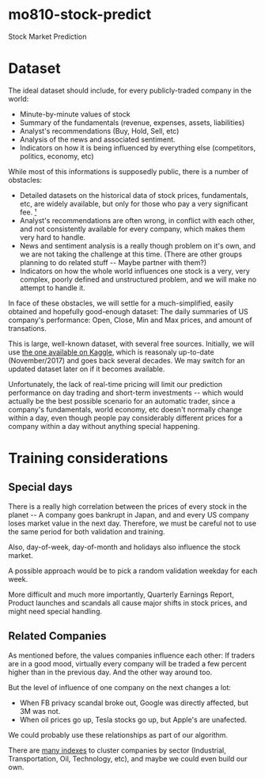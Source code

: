 # mo810-stock-predict
Stock Market Prediction

# Dataset

The ideal dataset should include, for every publicly-traded company in the world:
- Minute-by-minute values of stock
- Summary of the fundamentals (revenue, expenses, assets, liabilities)
- Analyst's recommendations (Buy, Hold, Sell, etc)
- Analysis of the news and associated sentiment.
- Indicators on how it is being influenced by everything else (competitors, politics, economy, etc)

While most of this informations is supposedly public, there is a number of obstacles:

- Detailed datasets on the historical data of stock prices, fundamentals, etc, are widely available, but only for those who pay a very significant fee. [¹](https://quantquote.com/historical-stock-data)
- Analyst's recommendations are often wrong, in conflict with each other, and not consistently available for every company, which makes them very hard to handle.
- News and sentiment analysis is a really though problem on it's own, and we are not taking the challenge at this time. (There are other groups planning to do related stuff -- Maybe partner with them?)
- Indicators on how the whole world influences one stock is a very, very complex, poorly defined and unstructured problem, and we will make no attempt to handle it.

In face of these obstacles, we will settle for a much-simplified, easily obtained and hopefully good-enough dataset: The daily summaries of US company's performance: Open, Close, Min and Max prices, and amount of transations.

This is large, well-known dataset, with several free sources. Initially, we will use [the one available on Kaggle](https://www.kaggle.com/borismarjanovic/price-volume-data-for-all-us-stocks-etfs), which is reasonaly up-to-date (November/2017) and goes back several decades. We may switch for an updated dataset later on if it becomes available.

Unfortunately, the lack of real-time pricing will limit our prediction performance on day trading and short-term investments -- which would actually be the best possible scenario for an automatic trader, since a company's fundamentals, world economy, etc doesn't normally change within a day, even though people pay considerably different prices for a company within a day without anything special happening.


# Training considerations

## Special days

There is a really high correlation between the prices of every stock in the planet -- A company goes bankrupt in Japan, and and every US company loses market value in the next day. Therefore, we must be careful not to use the same period for both validation and training. 

Also, day-of-week, day-of-month and holidays also influence the stock market. 

A possible approach would be to pick a random validation weekday for each week.

More difficult and much more importantly, Quarterly Earnings Report, Product launches and scandals all cause major shifts in stock prices, and might need special handling.

## Related Companies

As mentioned before, the values companies influence each other: If traders are in a good mood, virtually every company will be traded a few percent higher than in the previous day. And the other way around too.

But the level of influence of one company on the next changes a lot: 
- When FB privacy scandal broke out, Google was directly affected, but 3M was not.
- When oil prices go up, Tesla stocks go up, but Apple's are unafected.

We could probably use these relationships as part of our algorithm.

There are [many indexes](https://www.nasdaq.com/markets/indices/sector-indices.aspx) to cluster companies by sector (Industrial, Transportation, Oil, Technology, etc), and maybe we could even build our own.
